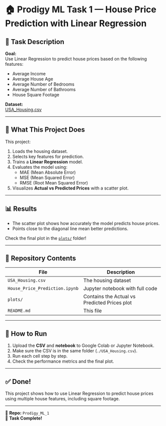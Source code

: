 # 🏠 Prodigy ML Task 1 — House Price Prediction with Linear Regression

## 📌 Task Description

**Goal:**  
Use Linear Regression to predict house prices based on the following features:
- Average Income
- Average House Age
- Average Number of Bedrooms
- Average Number of Bathrooms
- House Square Footage

**Dataset:**  
[USA_Housing.csv](./USA_Housing.csv)

---

## 🧾 What This Project Does

This project:
1. Loads the housing dataset.
2. Selects key features for prediction.
3. Trains a **Linear Regression** model.
4. Evaluates the model using:
   - MAE (Mean Absolute Error)
   - MSE (Mean Squared Error)
   - RMSE (Root Mean Squared Error)
5. Visualizes **Actual vs Predicted Prices** with a scatter plot.

---

## 📊 Results

- The scatter plot shows how accurately the model predicts house prices.
- Points close to the diagonal line mean better predictions.

Check the final plot in the [`plots/`](./plots) folder!

---

## 📁 Repository Contents

| File | Description |
|------|--------------|
| `USA_Housing.csv` | The housing dataset |
| `House_Price_Prediction.ipynb` | Jupyter notebook with full code |
| `plots/` | Contains the Actual vs Predicted Prices plot |
| `README.md` | This file |

---

## 🚀 How to Run

1. Upload the **CSV** and **notebook** to Google Colab or Jupyter Notebook.
2. Make sure the CSV is in the same folder (`./USA_Housing.csv`).
3. Run each cell step by step.
4. Check the performance metrics and the final plot.

---

## ✅ Done!

This project shows how to use Linear Regression to predict house prices using multiple house features, including square footage.

---

📌 **Repo:** `Prodigy_ML_1`  
🎉 **Task Complete!**
